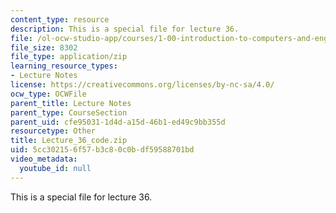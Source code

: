 ```yaml
---
content_type: resource
description: This is a special file for lecture 36.
file: /ol-ocw-studio-app/courses/1-00-introduction-to-computers-and-engineering-problem-solving-spring-2012/5cc302156f57b3c80c0bdf59588701bd_Lecture_36_code.zip
file_size: 8302
file_type: application/zip
learning_resource_types:
- Lecture Notes
license: https://creativecommons.org/licenses/by-nc-sa/4.0/
ocw_type: OCWFile
parent_title: Lecture Notes
parent_type: CourseSection
parent_uid: cfe95031-1d4d-a15d-46b1-ed49c9bb355d
resourcetype: Other
title: Lecture_36_code.zip
uid: 5cc30215-6f57-b3c8-0c0b-df59588701bd
video_metadata:
  youtube_id: null
---
```

This is a special file for lecture 36.